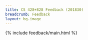```yaml
---
title: CS 428+828 Feedback (201830)
breadcrumb: Feedback
layout: bg-image
---
```

{% include feedback/main.html %}
